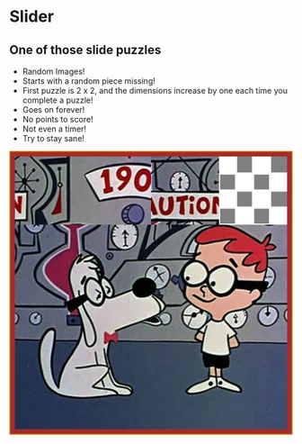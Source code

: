 # Slider

## One of those slide puzzles

-   Random Images!
-   Starts with a random piece missing!
-   First puzzle is 2 x 2, and the dimensions increase by one each time you complete a puzzle!
-   Goes on forever!
-   No points to score!
-   Not even a timer!
-   Try to stay sane!

![Slider](slider.png)
